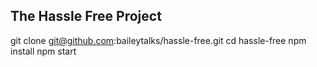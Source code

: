 ## The Hassle Free Project

git clone git@github.com:baileytalks/hassle-free.git
cd hassle-free
npm install
npm start
